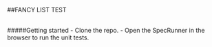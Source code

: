 ##FANCY LIST TEST

 <br />
#####Getting started
- Clone the repo.
- Open the SpecRunner in the browser to run the unit tests.



